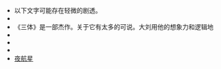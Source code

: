 - 以下文字可能存在轻微的剧透。
-
- 《三体》是一部杰作。关于它有太多的可说。大刘用他的想象力和逻辑地
-
-
-
- [夜航星](https://music.163.com/song?id=1416598057&userid=106483486)